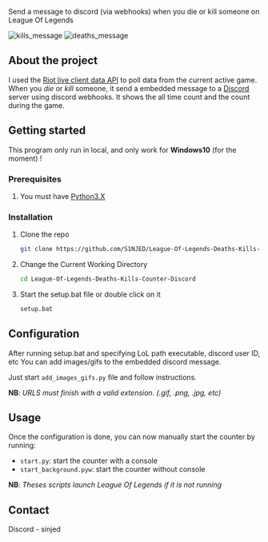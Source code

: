 Send a message to discord (via webhooks) when you die or kill someone on League Of Legends 

![kills_message](https://cdn.discordapp.com/attachments/1008888960895963206/1122446180828327936/image.png)
![deaths_message](https://cdn.discordapp.com/attachments/1008888960895963206/1122446386542149642/image.png)

## About the project

I used the [Riot live client data API](https://developer.riotgames.com/docs/lol#game-client-api_live-client-data-api) to poll data from the current active game.
When you *die* or *kill* someone, it send a embedded message to a [Discord](https://discord.com/) server using discord webhooks.
It shows the all time count and the count during the game.

## Getting started

This program only run in local, and only work for **Windows10** (for the moment) !

### Prerequisites

1. You must have [Python3.X](https://www.python.org/downloads/)

### Installation

1. Clone the repo
   ```sh
   git clone https://github.com/S1NJED/League-Of-Legends-Deaths-Kills-Counter-Discord.git
   ```
2. Change the Current Working Directory
   ```sh
   cd League-Of-Legends-Deaths-Kills-Counter-Discord
   ```
3. Start the setup.bat file or double click on it
   ```sh
   setup.bat
   ```


## Configuration

After running setup.bat and specifying LoL path executable, discord user ID, etc
You can add images/gifs to the embedded discord message.

Just start `add_images_gifs.py` file and follow instructions.

**NB**: *URLS must finish with a valid extension. (.gif, .png, .jpg, etc)*


## Usage

Once the configuration is done, you can now manually start the counter by running:

* `start.py`: start the counter with a console
* `start_background.pyw`: start the counter without console

**NB**: *Theses scripts launch League Of Legends if it is not running*


## Contact

Discord - sinjed